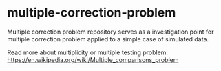 # multiple-correction-problem

Multiple correction problem repository serves as a investigation point for multiple correction problem applied to a simple
case of simulated data.

Read more about multiplicity or multiple testing problem: https://en.wikipedia.org/wiki/Multiple_comparisons_problem

